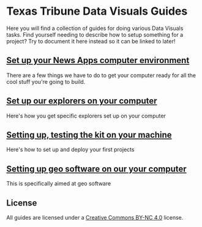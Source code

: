 # Texas Tribune Data Visuals Guides

Here you will find a collection of guides for doing various Data Visuals tasks. Find yourself needing to describe how to setup something for a project? Try to document it here instead so it can be linked to later!

## [Set up your News Apps computer environment](computer-setup.md)

There are a few things we have to do to get your computer ready for all the cool stuff you're going to build.

## [Set up our explorers on your computer](explorers-setup.md)

Here's how you get specific explorers set up on your computer

## [Setting up, testing the kit on your machine](kit-setup.md)

Here's how to set up and deploy your first projects

## [Setting up geo software on our your computer](geo-setup.md)

This is specifically aimed at geo software

## License

All guides are licensed under a [Creative Commons BY-NC 4.0](http://creativecommons.org/licenses/by-nc/4.0/) license.
